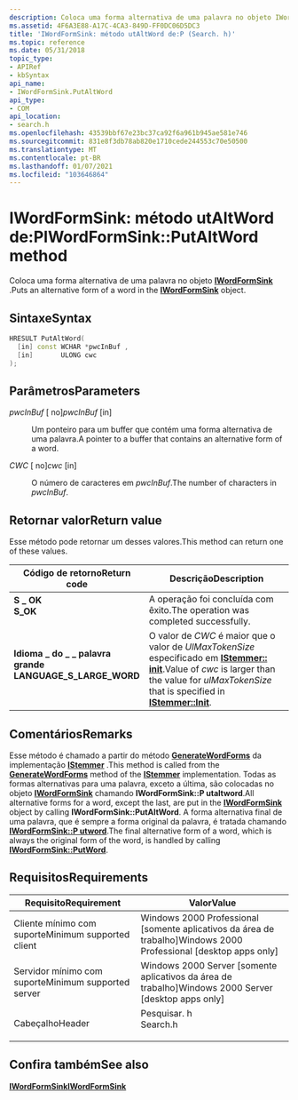 ```yaml
---
description: Coloca uma forma alternativa de uma palavra no objeto IWordFormSink.
ms.assetid: 4F6A3E88-A17C-4CA3-849D-FF0DC06D5DC3
title: 'IWordFormSink: método utAltWord de:P (Search. h)'
ms.topic: reference
ms.date: 05/31/2018
topic_type:
- APIRef
- kbSyntax
api_name:
- IWordFormSink.PutAltWord
api_type:
- COM
api_location:
- search.h
ms.openlocfilehash: 43539bbf67e23bc37ca92f6a961b945ae581e746
ms.sourcegitcommit: 831e8f3db78ab820e1710cede244553c70e50500
ms.translationtype: MT
ms.contentlocale: pt-BR
ms.lasthandoff: 01/07/2021
ms.locfileid: "103646864"
---
```

# <a name="iwordformsinkputaltword-method"></a><span data-ttu-id="0f6c8-103">IWordFormSink: método utAltWord de:P</span><span class="sxs-lookup"><span data-stu-id="0f6c8-103">IWordFormSink::PutAltWord method</span></span>

<span data-ttu-id="0f6c8-104">Coloca uma forma alternativa de uma palavra no objeto [**IWordFormSink**](/windows/desktop/api/Indexsrv/nn-indexsrv-iwordformsink) .</span><span class="sxs-lookup"><span data-stu-id="0f6c8-104">Puts an alternative form of a word in the [**IWordFormSink**](/windows/desktop/api/Indexsrv/nn-indexsrv-iwordformsink) object.</span></span>

## <a name="syntax"></a><span data-ttu-id="0f6c8-105">Sintaxe</span><span class="sxs-lookup"><span data-stu-id="0f6c8-105">Syntax</span></span>


```C++
HRESULT PutAltWord(
  [in] const WCHAR *pwcInBuf ,
  [in]       ULONG cwc
);
```



## <a name="parameters"></a><span data-ttu-id="0f6c8-106">Parâmetros</span><span class="sxs-lookup"><span data-stu-id="0f6c8-106">Parameters</span></span>

<dl> <dt>

<span data-ttu-id="0f6c8-107">*pwcInBuf* \[ no\]</span><span class="sxs-lookup"><span data-stu-id="0f6c8-107">*pwcInBuf* \[in\]</span></span>
</dt> <dd>

<span data-ttu-id="0f6c8-108">Um ponteiro para um buffer que contém uma forma alternativa de uma palavra.</span><span class="sxs-lookup"><span data-stu-id="0f6c8-108">A pointer to a buffer that contains an alternative form of a word.</span></span>

</dd> <dt>

<span data-ttu-id="0f6c8-109">*CWC* \[ no\]</span><span class="sxs-lookup"><span data-stu-id="0f6c8-109">*cwc* \[in\]</span></span>
</dt> <dd>

<span data-ttu-id="0f6c8-110">O número de caracteres em *pwcInBuf*.</span><span class="sxs-lookup"><span data-stu-id="0f6c8-110">The number of characters in *pwcInBuf*.</span></span>

</dd> </dl>

## <a name="return-value"></a><span data-ttu-id="0f6c8-111">Retornar valor</span><span class="sxs-lookup"><span data-stu-id="0f6c8-111">Return value</span></span>

<span data-ttu-id="0f6c8-112">Esse método pode retornar um desses valores.</span><span class="sxs-lookup"><span data-stu-id="0f6c8-112">This method can return one of these values.</span></span>



| <span data-ttu-id="0f6c8-113">Código de retorno</span><span class="sxs-lookup"><span data-stu-id="0f6c8-113">Return code</span></span>                                                                                              | <span data-ttu-id="0f6c8-114">Descrição</span><span class="sxs-lookup"><span data-stu-id="0f6c8-114">Description</span></span>                                                                                                                                       |
|----------------------------------------------------------------------------------------------------------|---------------------------------------------------------------------------------------------------------------------------------------------------|
| <dl> <span data-ttu-id="0f6c8-115"><dt>**S \_ OK**</dt></span><span class="sxs-lookup"><span data-stu-id="0f6c8-115"><dt>**S\_OK**</dt></span></span> </dl>                     | <span data-ttu-id="0f6c8-116">A operação foi concluída com êxito.</span><span class="sxs-lookup"><span data-stu-id="0f6c8-116">The operation was completed successfully.</span></span> <br/>                                                                                             |
| <dl> <span data-ttu-id="0f6c8-117"><dt>**Idioma \_ do \_ \_ palavra grande**</dt></span><span class="sxs-lookup"><span data-stu-id="0f6c8-117"><dt>**LANGUAGE\_S\_LARGE\_WORD** </dt></span></span> </dl> | <span data-ttu-id="0f6c8-118">O valor de *CWC* é maior que o valor de *UlMaxTokenSize* especificado em [**IStemmer:: init**](/windows/win32/api/indexsrv/nf-indexsrv-istemmer-init).</span><span class="sxs-lookup"><span data-stu-id="0f6c8-118">Value of *cwc* is larger than the value for *ulMaxTokenSize* that is specified in [**IStemmer::Init**](/windows/win32/api/indexsrv/nf-indexsrv-istemmer-init).</span></span> <br/> |



 

## <a name="remarks"></a><span data-ttu-id="0f6c8-119">Comentários</span><span class="sxs-lookup"><span data-stu-id="0f6c8-119">Remarks</span></span>

<span data-ttu-id="0f6c8-120">Esse método é chamado a partir do método [**GenerateWordForms**](/windows/win32/api/indexsrv/nf-indexsrv-istemmer-generatewordforms) da implementação [**IStemmer**](/windows/win32/api/indexsrv/nn-indexsrv-istemmer) .</span><span class="sxs-lookup"><span data-stu-id="0f6c8-120">This method is called from the [**GenerateWordForms**](/windows/win32/api/indexsrv/nf-indexsrv-istemmer-generatewordforms) method of the [**IStemmer**](/windows/win32/api/indexsrv/nn-indexsrv-istemmer) implementation.</span></span> <span data-ttu-id="0f6c8-121">Todas as formas alternativas para uma palavra, exceto a última, são colocadas no objeto [**IWordFormSink**](/windows/desktop/api/Indexsrv/nn-indexsrv-iwordformsink) chamando **IWordFormSink::P utaltword**.</span><span class="sxs-lookup"><span data-stu-id="0f6c8-121">All alternative forms for a word, except the last, are put in the [**IWordFormSink**](/windows/desktop/api/Indexsrv/nn-indexsrv-iwordformsink) object by calling **IWordFormSink::PutAltWord**.</span></span> <span data-ttu-id="0f6c8-122">A forma alternativa final de uma palavra, que é sempre a forma original da palavra, é tratada chamando [**IWordFormSink::P utword**](iwordformsink-putword.md).</span><span class="sxs-lookup"><span data-stu-id="0f6c8-122">The final alternative form of a word, which is always the original form of the word, is handled by calling [**IWordFormSink::PutWord**](iwordformsink-putword.md).</span></span>

## <a name="requirements"></a><span data-ttu-id="0f6c8-123">Requisitos</span><span class="sxs-lookup"><span data-stu-id="0f6c8-123">Requirements</span></span>



| <span data-ttu-id="0f6c8-124">Requisito</span><span class="sxs-lookup"><span data-stu-id="0f6c8-124">Requirement</span></span> | <span data-ttu-id="0f6c8-125">Valor</span><span class="sxs-lookup"><span data-stu-id="0f6c8-125">Value</span></span> |
|-------------------------------------|-------------------------------------------------------------------------------------|
| <span data-ttu-id="0f6c8-126">Cliente mínimo com suporte</span><span class="sxs-lookup"><span data-stu-id="0f6c8-126">Minimum supported client</span></span><br/> | <span data-ttu-id="0f6c8-127">Windows 2000 Professional \[somente aplicativos da área de trabalho\]</span><span class="sxs-lookup"><span data-stu-id="0f6c8-127">Windows 2000 Professional \[desktop apps only\]</span></span><br/>                          |
| <span data-ttu-id="0f6c8-128">Servidor mínimo com suporte</span><span class="sxs-lookup"><span data-stu-id="0f6c8-128">Minimum supported server</span></span><br/> | <span data-ttu-id="0f6c8-129">Windows 2000 Server \[somente aplicativos da área de trabalho\]</span><span class="sxs-lookup"><span data-stu-id="0f6c8-129">Windows 2000 Server \[desktop apps only\]</span></span><br/>                                |
| <span data-ttu-id="0f6c8-130">Cabeçalho</span><span class="sxs-lookup"><span data-stu-id="0f6c8-130">Header</span></span><br/>                   | <dl> <span data-ttu-id="0f6c8-131"><dt>Pesquisar. h</dt></span><span class="sxs-lookup"><span data-stu-id="0f6c8-131"><dt>Search.h</dt></span></span> </dl> |



## <a name="see-also"></a><span data-ttu-id="0f6c8-132">Confira também</span><span class="sxs-lookup"><span data-stu-id="0f6c8-132">See also</span></span>

<dl> <dt>

[<span data-ttu-id="0f6c8-133">**IWordFormSink**</span><span class="sxs-lookup"><span data-stu-id="0f6c8-133">**IWordFormSink**</span></span>](/windows/desktop/api/Indexsrv/nn-indexsrv-iwordformsink)
</dt> </dl>

 

 
